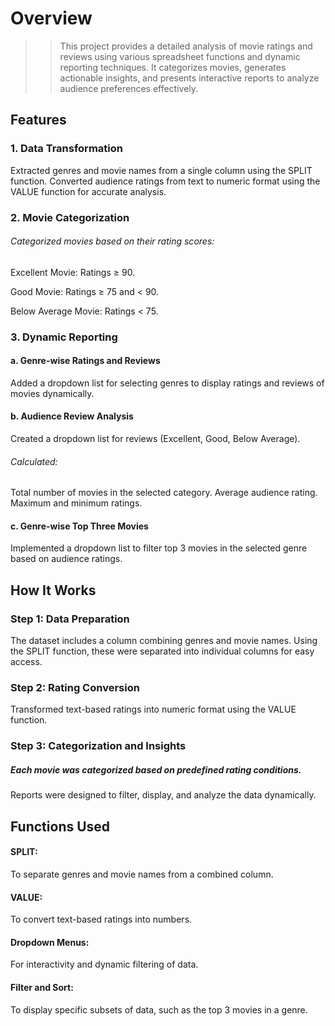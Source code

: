 # Overview
>>This project provides a detailed analysis of movie ratings and reviews using various spreadsheet functions and dynamic reporting techniques. It categorizes movies, generates actionable insights, and presents interactive reports to analyze audience preferences effectively.

## Features
### 1. Data Transformation

   Extracted genres and movie names from a single column using the SPLIT function.
Converted audience ratings from text to numeric format using the VALUE function for accurate analysis.

### 2. Movie Categorization
   
###### Categorized movies based on their rating scores:
Excellent Movie: Ratings ≥ 90.

Good Movie: Ratings ≥ 75 and < 90.

Below Average Movie: Ratings < 75.

### 3. Dynamic Reporting
   
#### a. Genre-wise Ratings and Reviews
Added a dropdown list for selecting genres to display ratings and reviews of movies dynamically.
#### b. Audience Review Analysis

Created a dropdown list for reviews (Excellent, Good, Below Average).
###### Calculated:
Total number of movies in the selected category.
Average audience rating.
Maximum and minimum ratings.
#### c. Genre-wise Top Three Movies
Implemented a dropdown list to filter top 3 movies in the selected genre based on audience ratings.
## How It Works
### Step 1: Data Preparation
The dataset includes a column combining genres and movie names. Using the SPLIT function, these were separated into individual columns for easy access.
### Step 2: Rating Conversion
Transformed text-based ratings into numeric format using the VALUE function.
### Step 3: Categorization and Insights
##### Each movie was categorized based on predefined rating conditions.
Reports were designed to filter, display, and analyze the data dynamically.
## Functions Used
#### SPLIT: 
To separate genres and movie names from a combined column.
#### VALUE: 
To convert text-based ratings into numbers.
#### Dropdown Menus: 
For interactivity and dynamic filtering of data.
#### Filter and Sort: 
To display specific subsets of data, such as the top 3 movies in a genre.
